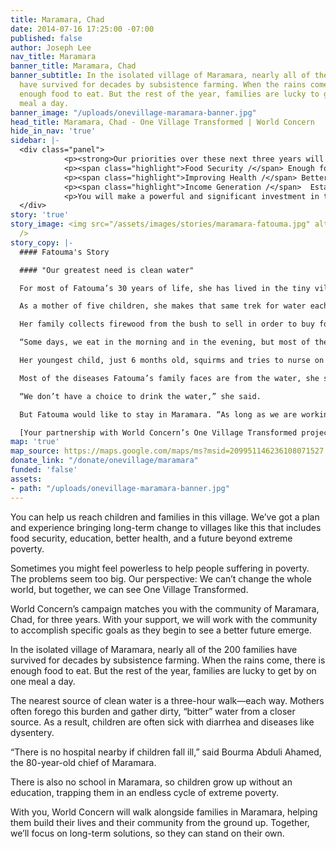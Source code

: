 ```yaml
---
title: Maramara, Chad
date: 2014-07-16 17:25:00 -07:00
published: false
author: Joseph Lee
nav_title: Maramara
banner_title: Maramara, Chad
banner_subtitle: In the isolated village of Maramara, nearly all of the 200 families
  have survived for decades by subsistence farming. When the rains come, there is
  enough food to eat. But the rest of the year, families are lucky to get by on one
  meal a day.
banner_image: "/uploads/onevillage-maramara-banner.jpg"
head_title: Maramara, Chad - One Village Transformed | World Concern
hide_in_nav: 'true'
sidebar: |-
  <div class="panel">
            <p><strong>Our priorities over these next three years will include:</strong></p>
            <p><span class="highlight">Food Security /</span> Enough food through improved farming techniques</p>
            <p><span class="highlight">Improving Health /</span> Better health from clean water, hygiene and medical care</p>
            <p><span class="highlight">Income Generation /</span>  Establishing a local economy through small business development</p>
            <p>You will make a powerful and significant investment in the lives of struggling families. We need <a href="https://donate.worldconcern.org/maramara" title="Donate Today">your support</a> to reach the families of Maramara with life-saving assistance.</p>
  </div>
story: 'true'
story_image: <img src="/assets/images/stories/maramara-fatouma.jpg" alt="Fotouma"
  />
story_copy: |-
  #### Fatouma's Story

  #### "Our greatest need is clean water"

  For most of Fatouma’s 30 years of life, she has lived in the tiny village of Maramara in Eastern Chad. And for as far back as she can remember life has been a struggle. As a young girl, she remembers walking for hours to collect water. It’s a way of life here.

  As a mother of five children, she makes that same trek for water each day. If she is able to walk the three-hour distance to clean water, she knows her children will be healthier. But most days, she visits a closer water source. The water is dirty and often makes them sick.

  Her family collects firewood from the bush to sell in order to buy food. They also farm, so they have some beans, millet, or rice to eat.

  “Some days, we eat in the morning and in the evening, but most of the time, we eat only in the morning, then not again until the next day,” she said.

  Her youngest child, just 6 months old, squirms and tries to nurse on her lap as she talks about life in Maramara. His nose and eyes are runny—evidence this little one is not healthy.

  Most of the diseases Fatouma’s family faces are from the water, she says. Her own mother became sick—her stomach bloated and painful. They took her to the hospital in the town of Goz Beida, but she died after returning home.

  “We don’t have a choice to drink the water,” she said.

  But Fatouma would like to stay in Maramara. “As long as we are working, it is okay to stay here,” she said.

  [Your partnership with World Concern’s One Village Transformed project](https://donate.worldconcern.org/maramara "Donate Now") will help ensure Fatouma’s family has clean water, enough food, and hope for the future.
map: 'true'
map_source: https://maps.google.com/maps/ms?msid=209951146236108071527.0004e259d44292ab8b92a&amp;msa=0&amp;ie=UTF8&amp;t=h&amp;ll=12.506303,21.582642&amp;spn=3.458486,5.817261&amp;output=embed
donate_link: "/donate/onevillage/maramara"
funded: 'false'
assets:
- path: "/uploads/onevillage-maramara-banner.jpg"
---
```


You can help us reach children and families in this village. We’ve got a plan and experience bringing long-term change to villages like this that includes food security, education, better health, and a future beyond extreme poverty.

Sometimes you might feel powerless to help people suffering in poverty. The problems seem too big. Our perspective: We can’t change the whole world, but together, we can see One Village Transformed.

World Concern’s campaign matches you with the community of Maramara, Chad, for three years. With your support, we will work with the community to accomplish specific goals as they begin to see a better future emerge.

In the isolated village of Maramara, nearly all of the 200 families have survived for decades by subsistence farming. When the rains come, there is enough food to eat. But the rest of the year, families are lucky to get by on one meal a day.

The nearest source of clean water is a three-hour walk—each way. Mothers often forego this burden and gather dirty, “bitter” water from a closer source. As a result, children are often sick with diarrhea and diseases like dysentery.

“There is no hospital nearby if children fall ill,” said Bourma Abduli Ahamed, the 80-year-old chief of Maramara.

There is also no school in Maramara, so children grow up without an education, trapping them in an endless cycle of extreme poverty.

With you, World Concern will walk alongside families in Maramara, helping them build their lives and their community from the ground up. Together, we’ll focus on long-term solutions, so they can stand on their own.
